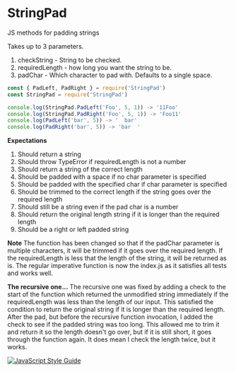 # StringPad
JS methods for padding strings

Takes up to 3 parameters.
1. checkString - String to be checked.
2. requiredLength - how long you want the string to be.
3. padChar - Which character to pad with. Defaults to a single space.

```javascript
const { PadLeft, PadRight } = require('StringPad')
const StringPad = require('StringPad')

console.log(StringPad.PadLeft('Foo', 5, 1)) -> '11Foo'
console.log(StringPad.PadRight('Foo', 5, 1)) -> 'Foo11'
console.log(PadLeft('bar', 5)) -> '  bar'
console.log(PadRight('bar', 5)) -> 'bar  '

```

**Expectations**
1. Should return a string
2. Should throw TypeError if requiredLength is not a number
3. Should return a string of the correct length
4. Should be padded with a space if no char parameter is specified
5. Should be padded with the specified char if char parameter is specified
6. Should be trimmed to the correct length if the string goes over the required length
7. Should still be a string even if the pad char is a number
8. Should return the original length string if it is longer than the required length
9. Should be a right or left padded string

**Note**
The function has been changed so that if the padChar parameter is multiple characters, it will be trimmed if it goes over the required length.
If the requiredLength is less that the length of the string, it will be returned as is.
The regular imperative function is now the index.js as it satisfies all tests and works well.

**The recursive one...**
The recursive one was fixed by adding a check to the start of the function which returned the unmodified string immediately if the requiredLength was less than the length of our input. This satisfied the condition to return the original string if it is longer than the required length.
After the pad, but before the recursive function invocation, I added the check to see if the padded string was too long. This allowed me to trim it and return it so the length doesn't go over, but if it is still short, it goes through the function again.
It does mean I check the length twice, but it works.

[![JavaScript Style Guide](https://img.shields.io/badge/code_style-standard-brightgreen.svg)](https://standardjs.com)
